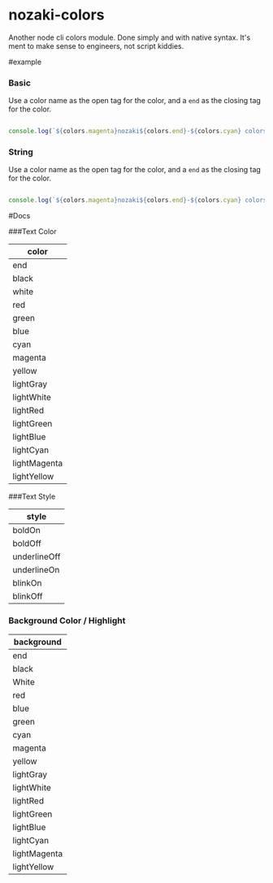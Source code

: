 # nozaki-colors
Another node cli colors module. Done simply and with native syntax. It's ment to make sense to engineers, not script kiddies.

#example

### Basic

Use a color name as the open tag for the color, and a `end` as the closing tag for the color.

```js

console.log(`${colors.magenta}nozaki${colors.end}-${colors.cyan} colors${colors.end}`);

```

### String

Use a color name as the open tag for the color, and a `end` as the closing tag for the color.

```js

console.log(`${colors.magenta}nozaki${colors.end}-${colors.cyan} colors${colors.end}`);

```


#Docs

###Text Color

|color|
|-|
|end| 
|black|   
|white| 
|red| 
|green| 
|blue|
|cyan|
|magenta| 
|yellow|
|lightGray|   
|lightWhite|  
|lightRed|
|lightGreen|
|lightBlue|
|lightCyan|  
|lightMagenta|
|lightYellow|

###Text Style

|style|
|-|
|boldOn|  
|boldOff| 
|underlineOff|
|underlineOn|
|blinkOn| 
|blinkOff|

### Background Color / Highlight

|background|
|-|
|end| 
|black|   
|White|  
|red| 
|blue|
|green|
|cyan|
|magenta| 
|yellow|
|lightGray|   
|lightWhite|  
|lightRed|
|lightGreen|
|lightBlue| 
|lightCyan| 
|lightMagenta|
|lightYellow|
